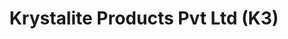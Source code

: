 ---
title: "Krystalite Products Pvt Ltd (K3)"
url: /karachi/krystalite-products-pvt-ltd-k3/
shop: wholesale
---